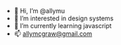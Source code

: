 - 👋 Hi, I’m @allymu
- 👀 I’m interested in design systems
- 🌱 I’m currently learning javascript
- 📫 allymcgraw@gmail.com



